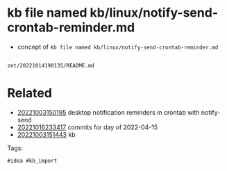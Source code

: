 # kb file named kb/linux/notify-send-crontab-reminder.md

- concept of `kb file named kb/linux/notify-send-crontab-reminder.md`

```
```

` zet/20221014190135/README.md `

# Related

- [20221003150195](/zet/20221003150195/README.md) desktop notification reminders in crontab with notify-send
- [20221016233417](/zet/20221016233417/README.md) commits for day of 2022-04-15
- [20221003151443](/zet/20221003151443/README.md) kb

Tags:

    #idea #kb_import

